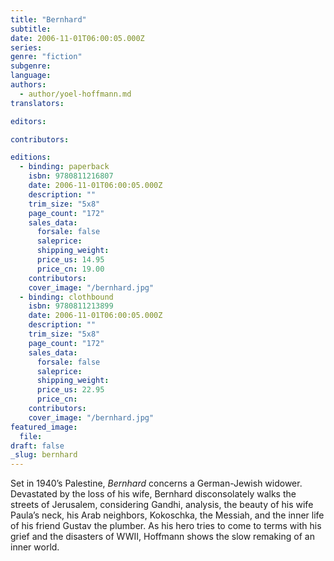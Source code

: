 ```yaml
---
title: "Bernhard"
subtitle:
date: 2006-11-01T06:00:05.000Z
series:
genre: "fiction"
subgenre:
language:
authors:
  - author/yoel-hoffmann.md
translators:

editors:

contributors:

editions:
  - binding: paperback
    isbn: 9780811216807
    date: 2006-11-01T06:00:05.000Z
    description: ""
    trim_size: "5x8"
    page_count: "172"
    sales_data:
      forsale: false
      saleprice:
      shipping_weight:
      price_us: 14.95
      price_cn: 19.00
    contributors:
    cover_image: "/bernhard.jpg"
  - binding: clothbound
    isbn: 9780811213899
    date: 2006-11-01T06:00:05.000Z
    description: ""
    trim_size: "5x8"
    page_count: "172"
    sales_data:
      forsale: false
      saleprice:
      shipping_weight:
      price_us: 22.95
      price_cn:
    contributors:
    cover_image: "/bernhard.jpg"
featured_image:
  file:
draft: false
_slug: bernhard
---
```


Set in 1940’s Palestine, _Bernhard_ concerns a German-Jewish widower. Devastated by the loss of his wife, Bernhard disconsolately walks the streets of Jerusalem, considering Gandhi, analysis, the beauty of his wife Paula’s neck, his Arab neighbors, Kokoschka, the Messiah, and the inner life of his friend Gustav the plumber. As his hero tries to come to terms with his grief and the disasters of WWII, Hoffmann shows the slow remaking of an inner world.  

